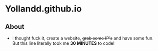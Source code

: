 # Yollandd.github.io

## About
- I thought fuck it, create a website, ~~grab some IP's~~ and have some fun. But this line literally took me **30 MINUTES** to code!